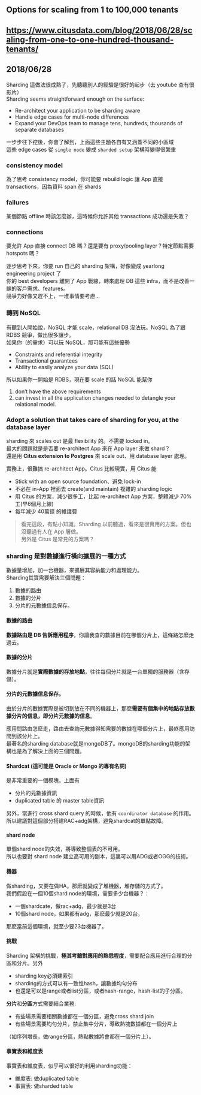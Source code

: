 ## Options for scaling from 1 to 100,000 tenants
## https://www.citusdata.com/blog/2018/06/28/scaling-from-one-to-one-hundred-thousand-tenants/
## 2018/06/28

Sharding 這做法很成熟了，先聽聽別人的經驗是很好的起步（去 youtube 查有很影片）  
Sharding seems straightforward enough on the surface:  

- Re-architect your application to be sharding aware
- Handle edge cases for multi-node differences
- Expand your DevOps team to manage tens, hundreds, thousands of separate databases

一步步往下挖後，你會了解到，上面這些主題各自有又涵蓋不同的小區域  
這些 edge cases 從 `single node` 變成 `sharded setup` 架構時變得很繁重  

### consistency model
為了思考 consistency model，你可能要 rebuild logic 讓 App 直接 transactions，因為資料 span 在 shards

### failures
某個節點 offline 時該怎麼辦，這時候你允許其他 transactions 成功還是失敗？

### connections
要允許 App 直接 connect DB 嗎？還是要有 proxy/pooling layer？特定節點需要 hotspots 嗎？
 
逐步思考下來，你要 run 自己的 sharding 架構，好像變成 yearlong engineering project 了  
你的 best developers 離開了 App 戰線，轉來處理 DB 這些 infra，而不是改善一線的客戶需求、features。  
競爭力好像又趕不上，一堆事情要考慮...

### 轉到 NoSQL
有聽到人開始說，NoSQL 才能 scale，relational DB 沒法玩。NoSQL 為了跟 RDBS 競爭，做出很多讓步。  
如果你（的需求）可以玩 NoSQL，那可能有這些優勢

- Constraints and referential integrity
- Transactional guarantees
- Ability to easily analyze your data (SQL)

所以如果你一開始是 RDBS，現在要 scale 的話 NoSQL 能幫你  
1. don’t have the above requirements 
2. can invest in all the application changes needed to detangle your relational model.

### Adopt a solution that takes care of sharding for you, at the database layer
sharding 來 scales out 是最 flexibility 的。不需要 locked in。  
最大的問題就是是否要 re-architect App 來在 App layer 來做 shard？  
還是用 **Citus extension to Postgres** 來 scale out、用 database layer 處理。  
 
實務上，很難搞 re-architect App。Citus 比較現實，用 Citus 能  

- Stick with an open source foundation、避免 lock-in
- 不必在 in-App 裡面去 create(and maintain) 複雜的 sharding logic
- 用 Citus 的方案，減少很多工，比起 re-architect App 方案，整體減少 70% 工(早6個月上線)
- 每年減少 40萬鎂 的維護費


> 看完這段，有點小知識。Sharding 以前聽過，看來是很實用的方案。但也沒聽過有人在 App 層做。  
另外是 Citus 是常見的方案嗎？  

### sharding 是對數據進行橫向擴展的一種方式
數據量增加，加一台機器，來擴展其容納能力和處理能力。  
Sharding其實需要解決三個問題：
1. 數據的路由
2. 數據的分片
3. 分片的元數據信息保存。

#### 數據的路由
**數據路由是 DB 告訴應用程序**，你讓我查的數據目前在哪個分片上，這條路怎麽走過去。
#### 數據的分片
數據分片就是**實際數據的存放地點**，往往每個分片就是一台單獨的服務器（含存儲）。
#### 分片的元數據信息保存。
由於分片的數據實際是被切割放在不同的機器上，那麽**需要有個集中的地點存放數據分片的信息，即分片元數據的信息**。

應用問路由怎麽走，路由去查詢元數據得知需要的數據在哪個分片上，最終應用訪問到該分片上。  
最著名的sharding database就是mongoDB了。mongoDB的sharding功能的架構也是為了解決上面的三個問題。  


#### Shardcat (這可能是 Oracle or Mongo 的專有名詞)
是非常重要的一個模塊，上面有  
- 分片的元數據資訊
- duplicated table 的 master table資訊  

另外，當進行 cross shard query 的時候，他有 `coordinator database` 的作用。  
所以建議對這個部分搭建RAC+adg架構，避免shardcat的單點故障。  

#### shard node
單個shard node的失效，將導致整個表的不可用。  
所以也要對 shard node 建立高可用的副本，這裏可以用ADG或者OGG的技術。  

#### 機器
做sharding，又要在做HA，那麽就變成了堆機器，堆存儲的方式了。  
我們假設在一個10個shard node的環境，需要多少台機器？：
- 一個shardcate，做rac+adg，最少就是3台
- 10個shard node，如果都有adg，那麽最少就是20台。

那麽當前這個環境，就至少要23台機器了。

#### 挑戰
Sharding 架構的挑戰，**極其考驗對應用的熟悉程度**，需要配合應用進行合理的分區和分片。另外  
- sharding key必須建索引
- sharding的方式可以有一致性hash，讓數據均勻分布
- 也還是可以是range或者list分區，或者hash-range，hash-list的子分區。

**分片**和**分區**方式需要結合業務:  
- 有些場景需要相關數據都在一個分區，避免cross shard join
- 有些場景需要均勻分片，禁止集中分片，導致熱塊數據都在一個分片上

（如序列增長，做range分區，熱點數據將會都在一個分片上）。

#### 事實表和維度表
事實表和維度表，似乎可以很好的利用sharding功能：
- 維度表: 做duplicated table
- 事實表: 做sharded table